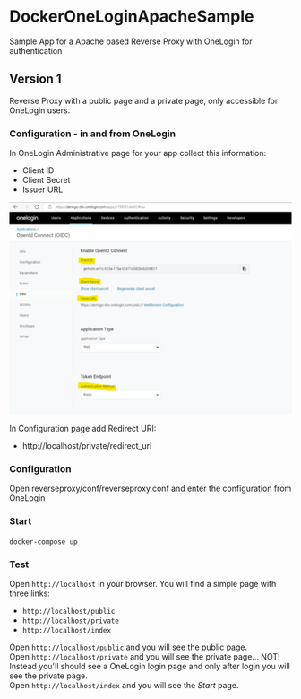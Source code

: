 # DockerOneLoginApacheSample
Sample App for a Apache based Reverse Proxy with OneLogin for authentication

## Version 1
Reverse Proxy with a public page and a private page, only accessible for OneLogin users.

### Configuration - in and from OneLogin
In OneLogin Administrative page for your app collect this information:
* Client ID
* Client Secret
* Issuer URL

![OneLoginConfig](../images/OneLoginConfig.png)

In Configuration page add Redirect URI:
* http://localhost/private/redirect_uri

### Configuration
Open reverseproxy/conf/reverseproxy.conf and enter the configuration from OneLogin

### Start
``docker-compose up``

### Test
Open ``http://localhost`` in your browser.
You will find a simple page with three links:
*  ``http://localhost/public``
*  ``http://localhost/private``
*  ``http://localhost/index``

Open ``http://localhost/public`` and you will see the public page.<br>
Open ``http://localhost/private`` and you will see the private page... NOT! Instead you'll should see a OneLogin login page and only after login you will see the private page.<br>
Open ``http://localhost/index`` and you will see the <i>Start</i> page.

